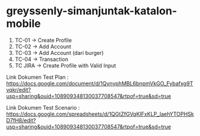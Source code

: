 # greyssenly-simanjuntak-katalon-mobile
1. TC-01 -> Create Profile
2. TC-02 -> Add Account
3. TC-03 -> Add Account (dari burger)
4. TC-04 -> Transaction
5. TC JIRA -> Create Profile with Valid Input

Link Dokumen Test Plan : https://docs.google.com/document/d/1QynyphMBL6bnpmVkGO_Fybafxg9Tvqkr/edit?usp=sharing&ouid=108909348130037708547&rtpof=true&sd=true

Link Dokumen Test Scenario : https://docs.google.com/spreadsheets/d/1QGtZfGVqKIFxKLP_IaehYTOPHSkD7fH8/edit?usp=sharing&ouid=108909348130037708547&rtpof=true&sd=true
